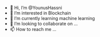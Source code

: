 - 👋 Hi, I’m @YounusHassni
- 👀 I’m interested in Blockchain 
- 🌱 I’m currently learning machine learning 
- 💞️ I’m looking to collaborate on ...
- 📫 How to reach me ...

<!---
YounusHassni/YounusHassni is a ✨ special ✨ repository because its `README.md` (this file) appears on your GitHub profile.
You can click the Preview link to take a look at your changes.
--->
